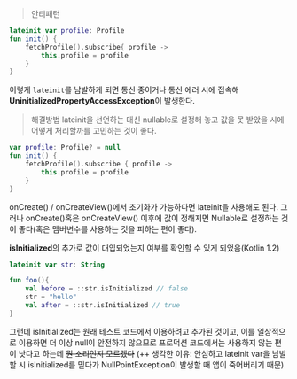 > 안티패턴
```kotlin
lateinit var profile: Profile
fun init() {
    fetchProfile().subscribe{ profile ->
        this.profile = profile
    }
}
```
이렇게 `lateinit`를 남발하게 되면 통신 중이거나 통신 에러 시에 접속해 **UninitializedPropertyAccessException**이 발생한다. 

> 해결방법
lateinit을 선언하는 대신 nullable로 설정해 놓고 값을 못 받았을 시에 어떻게 처리할까를 고민하는 것이 좋다. 
```kotlin
var profile: Profile? = null
fun init() {
    fetchProfile().subscribe { profile ->
        this.profile = profile
    }
}
```
onCreate() / onCreateView()에서 초기화가 가능하다면 lateinit을 사용해도 된다. 그러나 onCreate()혹은 onCreateView() 이후에 값이 정해지면 Nullable로 설정하는 것이 좋다(혹은 멤버변수를 사용하는 것을 피하는 편이 좋다).

**isInitialized**의 추가로 값이 대입되었는지 여부를 확인할 수 있게 되었음(Kotlin 1.2)
```kotlin
lateinit var str: String

fun foo(){
    val before = ::str.isInitialized // false
    str = "hello"
    val after = ::str.isInitialized // true
}
```

그런데 isInitialized는 원래 테스트 코드에서 이용하려고 추가된 것이고, 이를 일상적으로 이용하면 더 이상 null이 안전하지 않으므로 프로덕션 코드에서는 사용하지 않는 편이 낫다고 하는데 ~~뭔 소리인지 모르겠다~~
(++ 생각한 이유: 안심하고 lateinit var을 남발할 시 isInitialized를 믿다가 NullPointException이 발생할 때 앱이 죽어버리기 때문)
